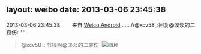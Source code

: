 layout: weibo
date: 2013-03-06 23:45:38
---
<meta name="referrer" content="no-referrer" />

2013-03-06 23:45:38  &nbsp;&nbsp;&nbsp;&nbsp;&nbsp;&nbsp; 来自 <a href="http://app.weibo.com/t/feed/l4RWD" rel="nofollow">Weico.Android</a>
 ……//@xcv58_:回复@淡淡的二哀伤: 艹
>  @xcv58_: 节操啊@淡淡的二哀伤 ​​​
>  ![图片](https://ww4.sinaimg.cn/large/801f7e9ajw1e2g7x9lddxj.jpg)
